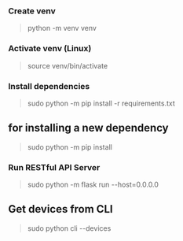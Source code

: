 ### Create venv
> python -m venv venv

### Activate venv (Linux)
> source venv/bin/activate

### Install dependencies
> sudo python -m pip install -r requirements.txt

## for installing a new dependency
> sudo python -m pip install

### Run RESTful API Server
> sudo python -m flask run --host=0.0.0.0

## Get devices from CLI
> sudo python cli --devices